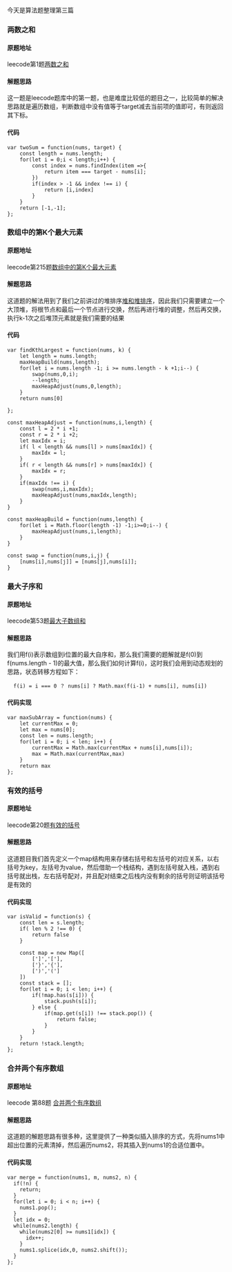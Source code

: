 今天是算法题整理第三篇

### 两数之和

#### 原题地址

leecode第1题[两数之和](https://leetcode.cn/problems/two-sum/submissions/)

#### 解题思路

这一题是leecode题库中的第一题，也是难度比较低的题目之一，比较简单的解决思路就是遍历数组，判断数组中没有值等于target减去当前项的值即可，有则返回其下标。

#### 代码

```
var twoSum = function(nums, target) {
    const length = nums.length;
    for(let i = 0;i < length;i++) {
        const index = nums.findIndex(item =>{
            return item === target - nums[i];
        })
        if(index > -1 && index !== i) {
            return [i,index]
        }
    }
    return [-1,-1];
};
```

### 数组中的第K个最大元素

#### 原题地址

leecode第215题[数组中的第K个最大元素](https://leetcode.cn/problems/kth-largest-element-in-an-array/)

#### 解题思路

这道题的解法用到了我们之前讲过的堆排序[堆和堆排序](./%E5%A0%86%E5%92%8C%E5%A0%86%E6%8E%92%E5%BA%8F.md)，因此我们只需要建立一个大顶堆，将根节点和最后一个节点进行交换，然后再进行堆的调整，然后再交换，执行k-1次之后堆顶元素就是我们需要的结果
#### 代码

```
var findKthLargest = function(nums, k) {
    let length = nums.length;
    maxHeapBuild(nums,length);
    for(let i = nums.length -1; i >= nums.length - k +1;i--) {
        swap(nums,0,i);
        --length;
        maxHeapAdjust(nums,0,length);
    }
    return nums[0]

};

const maxHeapAdjust = function(nums,i,length) {
    const l = 2 * i +1;
    const r = 2 * i +2;
    let maxIdx = i;
    if( l < length && nums[l] > nums[maxIdx]) {
        maxIdx = l;
    }
    if( r < length && nums[r] > nums[maxIdx]) {
        maxIdx = r;
    }
    if(maxIdx !== i) {
        swap(nums,i,maxIdx);
        maxHeapAdjust(nums,maxIdx,length);
    }
}

const maxHeapBuild = function(nums,length) {
    for(let i = Math.floor(length -1) -1;i>=0;i--) {
        maxHeapAdjust(nums,i,length);
    }
}

const swap = function(nums,i,j) {
    [nums[i],nums[j]] = [nums[j],nums[i]];
}
```


### 最大子序和

#### 原题地址

leecode第53题[最大子数组和](https://leetcode.cn/problems/maximum-subarray/)

#### 解题思路

我们用f(i)表示数组到i位置的最大自序和，那么我们需要的题解就是f(0)到f(nums.length - 1)的最大值，那么我们如何计算f(i)，这时我们会用到动态规划的思路，状态转移方程如下：

```
  f(i) = i === 0 ？ nums[i] ? Math.max(f(i-1) + nums[i], nums[i])
```

#### 代码实现

```
var maxSubArray = function(nums) {
    let currentMax = 0;
    let max = nums[0];
    const len = nums.length;
    for(let i = 0; i < len; i++) {
        currentMax = Math.max(currentMax + nums[i],nums[i]);
        max = Math.max(currentMax,max)
    }
    return max
};

```

### 有效的括号

#### 原题地址

leecode第20题[有效的括号](https://leetcode.cn/problems/valid-parentheses/)

#### 解题思路

这道题目我们首先定义一个map结构用来存储右括号和左括号的对应关系，以右括号为key，左括号为value，然后借助一个栈结构，遇到左括号就入栈，遇到右括号就出栈，左右括号配对，并且配对结束之后栈内没有剩余的括号则证明该括号是有效的

#### 代码实现

```
var isValid = function(s) {
    const len = s.length;
    if( len % 2 !== 0) {
        return false
    }

    const map = new Map([
        [']','['],
        ['}','{'],
        [')','(']
    ])
    const stack = [];
    for(let i = 0; i < len; i++) {
        if(!map.has(s[i])) {
            stack.push(s[i]);
        } else {
            if(map.get(s[i]) !== stack.pop()) {
                return false;
            }
        }
    }
    return !stack.length;
};
```

### 合并两个有序数组

#### 原题地址

leecode 第88题 [合并两个有序数组](https://leetcode.cn/problems/merge-sorted-array/)

#### 解题思路

这道题的解题思路有很多种，这里提供了一种类似插入排序的方式，先将nums1中超出位置的元素清掉，然后遍历nums2，将其插入到nums1的合适位置中。

#### 代码实现

```
var merge = function(nums1, m, nums2, n) {
  if(!n) {
    return;
  }
  for(let i = 0; i < n; i++) {
    nums1.pop();
  }
  let idx = 0;
  while(nums2.length) {
    while(nums2[0] >= nums1[idx]) {
      idx++;
    }
    nums1.splice(idx,0, nums2.shift());
  }
};
```






